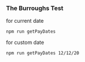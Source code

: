 ### The Burroughs Test

for current date

```
npm run getPayDates
```

for custom date 

```
npm run getPayDates 12/12/20
```